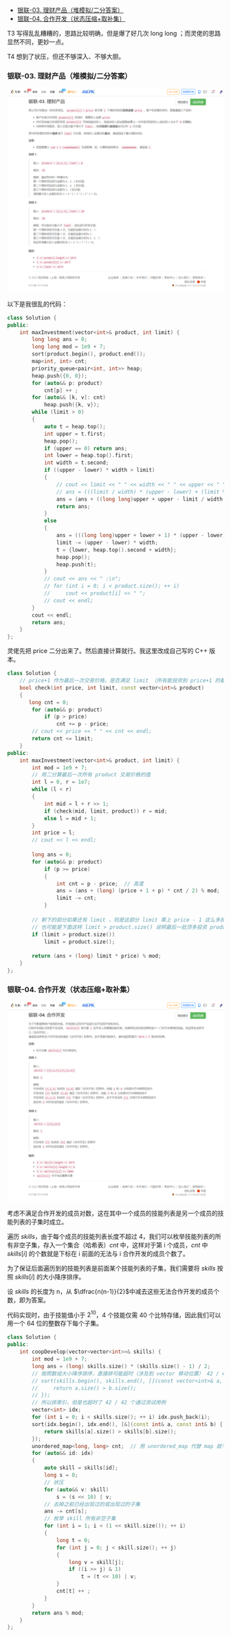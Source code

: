 
<!-- @import "[TOC]" {cmd="toc" depthFrom=1 depthTo=6 orderedList=false} -->

<!-- code_chunk_output -->

- [银联-03. 理财产品（堆模拟/二分答案）](#银联-03-理财产品堆模拟二分答案)
- [银联-04. 合作开发（状态压缩+取补集）](#银联-04-合作开发状态压缩取补集)

<!-- /code_chunk_output -->

T3 写得乱乱糟糟的，思路比较明确，但是爆了好几次 long long ；而灵佬的思路显然不同，更妙一点。

T4 想到了状压，但还不够深入、不够大胆。

### 银联-03. 理财产品（堆模拟/二分答案）

![](./images/leetcode-cn.com_contest_cnunionpay-2022spring_problems_I4mOGz_.png)

以下是我很乱的代码：

```cpp
class Solution {
public:
    int maxInvestment(vector<int>& product, int limit) {
        long long ans = 0;
        long long mod = 1e9 + 7;
        sort(product.begin(), product.end());
        map<int, int> cnt;
        priority_queue<pair<int, int>> heap;
        heap.push({0, 0});
        for (auto&& p: product)
            cnt[p] ++ ;
        for (auto&& [k, v]: cnt)
            heap.push({k, v});
        while (limit > 0)
        {
            auto t = heap.top();
            int upper = t.first;
            heap.pop();
            if (upper == 0) return ans;
            int lower = heap.top().first;
            int width = t.second;
            if ((upper - lower) * width > limit)
            {
                // cout << limit << " " << width << " " << upper << " " << lower << " " << ans << endl;
                // ans = (((limit / width) * (upper - lower) + (limit % width) + ans) % mod;
                ans = (ans + ((long long)upper + upper - limit / width + 1) * (limit / width) / 2 * width + (limit % width) * ((long long)upper - limit / width)) % mod;
                return ans;
            }
            else
            {
                ans = (((long long)upper + lower + 1) * (upper - lower) / 2 * width + ans) % mod;
                limit -= (upper - lower) * width;
                t = {lower, heap.top().second + width};
                heap.pop();
                heap.push(t);
            }
            // cout << ans << " :\n";
            // for (int i = 0; i < product.size(); ++ i)
            //     cout << product[i] << " ";
            // cout << endl;
        }
        cout << endl;
        return ans;
    }
};
```

灵佬先把 price 二分出来了。然后直接计算就行。我这里改成自己写的 C++ 版本。

```cpp
class Solution {
    // price+1 作为最后一次交易价格，是否满足 limit （所有能投资到 price+1 的都投资到 price+1）
    bool check(int price, int limit, const vector<int>& product)
    {
       long cnt = 0;
        for (auto&& p: product)
            if (p > price)
                cnt += p - price;
        // cout << price << " " << cnt << endl;
        return cnt <= limit;
    }
public:
    int maxInvestment(vector<int>& product, int limit) {
        int mod = 1e9 + 7;
        // 用二分算最后一次所有 product 交易价格的值
        int l = 0, r = 1e7;
        while (l < r)
        {
            int mid = l + r >> 1;
            if (check(mid, limit, product)) r = mid;
            else l = mid + 1;
        }
        int price = l;
        // cout << l << endl;

        long ans = 0;
        for (auto&& p: product)
            if (p >= price)
            {
                int cnt = p - price;  // 高度
                ans = (ans + (long) (price + 1 + p) * cnt / 2) % mod;
                limit -= cnt;
            }

        // 剩下的部分如果还有 limit ，则是这部分 limit 乘上 price - 1 这么多投资
        // 也可能是下面这样 limit > product.size() 说明最后一批顶多投资 product.size() 这么多了
        if (limit > product.size())
            limit = product.size();
        
        return (ans + (long) limit * price) % mod;
    }
};
```

### 银联-04. 合作开发（状态压缩+取补集）

![](./images/leetcode-cn.com_contest_cnunionpay-2022spring_problems_lCh58I_.png)

考虑不满足合作开发的成员对数，这在其中一个成员的技能列表是另一个成员的技能列表的子集时成立。

遍历 $\textit{skills}$，由于每个成员的技能列表长度不超过 4，我们可以枚举技能列表的所有非空子集，存入一个集合（哈希表）$\textit{cnt}$ 中，这样对于第 i 个成员，$\textit{cnt}$ 中 $\textit{skills}[i]$ 的个数就是下标在 i 前面的无法与 i 合作开发的成员个数了。

为了保证后面遍历到的技能列表是前面某个技能列表的子集，我们需要将 $\textit{skills}$ 按照 $\textit{skills}[i]$ 的大小降序排序。

设 $\textit{skills}$ 的长度为 n，从 $\dfrac{n(n-1)}{2}$中减去这些无法合作开发的成员个数，即为答案。

代码实现时，由于技能值小于 $2^{10}$，4 个技能仅需 40 个比特存储，因此我们可以用一个 64 位的整数存下每个子集。

```cpp
class Solution {
public:
    int coopDevelop(vector<vector<int>>& skills) {
        int mod = 1e9 + 7;
        long ans = (long) skills.size() * (skills.size() - 1) / 2;
        // 按照数组大小降序排序，直接排可能超时（涉及到 vector 移动位置） 42 / 42 个通过测试用例
        // sort(skills.begin(), skills.end(), [](const vector<int>& a, const vector<int>& b) {
        //     return a.size() > b.size();
        // });
        // 所以排索引，但是也超时了 42 / 42 个通过测试用例
        vector<int> idx;
        for (int i = 0; i < skills.size(); ++ i) idx.push_back(i);
        sort(idx.begin(), idx.end(), [&](const int& a, const int& b) {
            return skills[a].size() > skills[b].size();
        });
        unordered_map<long, long> cnt;  // 用 unordered_map 代替 map 就不 TLE 了
        for (auto&& id: idx)
        {
            auto skill = skills[id];
            long s = 0;
            // 状压
            for (auto&& v: skill)
                s = (s << 10) | v;
            // 去掉之前已经出现过的或出现过的子集
            ans -= cnt[s];
            // 枚举 skill 所有非空子集
            for (int i = 1; i < (1 << skill.size()); ++ i)
            {
                long t = 0;
                for (int j = 0; j < skill.size(); ++ j)
                {
                    long v = skill[j];
                    if ((i >> j) & 1)
                        t = (t << 10) | v;
                }
                cnt[t] ++ ;
            }
        }
        return ans % mod;
    }
};
```
